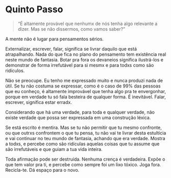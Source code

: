Quinto Passo
=

> “É altamente provável que nenhumx de nós tenha algo relevante a dizer. Mas se não dissermos, como vamos saber?”

A mente não é lugar para pensamentos sérios.

Externalizar, escrever, falar, significa se livrar daquilo que está atrapalhando. Nada do que fica no plano do pensamento tem existência real neste mundo de fantasia. Botar pra fora os devaneios significa ilustrá-los e demonstrar de forma irrefutável para si mesmx e para todxs como são ridículos.

Não se preocupe. Eu tenho me expressado muito e nunca produzi nada de útil. Se tu não costuma se expressar, como é o caso de 99% das pessoas que eu conheço, é altamente improvável que tenha algo pra te envergonhar, porque em verdade tu só fala besteira de qualquer forma. É inevitável. Falar, escrever, significa estar erradx.

Considerando que há uma verdade, para toda e qualquer verdade, não existe verdade que possa ser expressada em uma construção léxica.

Se está escrito é mentira. Mas se tu não permitir que tu mesmo confronte, ou que outrxs confrontem o que tu pensa, tu não vai te livrar desta estultícia e vai continuar no teu mundo de fantasia, achando que era verdade. Mostra a todxs, e percebe como são ridículas aquelas coisas que tu assume que são irrefutáveis e que guiam a tua vida inteira.

Toda afirmação pode ser destruída. Nenhuma crença é verdadeira. Expõe o que tem valor pra ti, e percebe como sempre foi um lixo tóxico. Joga fora. Recicla-te. Dá espaço para o novo.
